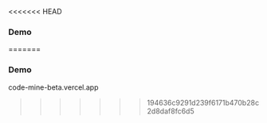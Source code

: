 <<<<<<< HEAD
### Demo
=======
### Demo

code-mine-beta.vercel.app
>>>>>>> 194636c9291d239f6171b470b28c2d8daf8fc6d5

